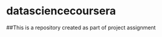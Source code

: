datasciencecoursera
===================

##This is a repository created as part of project assignment
